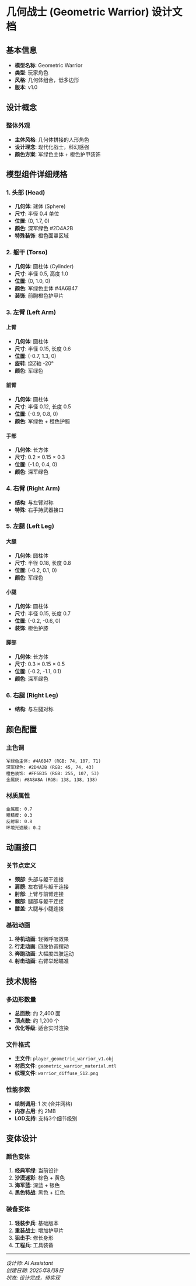 # 几何战士 (Geometric Warrior) 设计文档

## 基本信息
- **模型名称**: Geometric Warrior
- **类型**: 玩家角色
- **风格**: 几何体组合，低多边形
- **版本**: v1.0

## 设计概念

### 整体外观
- **主体风格**: 几何体拼接的人形角色
- **设计理念**: 现代化战士，科幻感强
- **颜色方案**: 军绿色主体 + 橙色护甲装饰

## 模型组件详细规格

### 1. 头部 (Head)
- **几何体**: 球体 (Sphere)
- **尺寸**: 半径 0.4 单位
- **位置**: (0, 1.7, 0)
- **颜色**: 深军绿色 #2D4A2B
- **特殊装饰**: 橙色面罩区域

### 2. 躯干 (Torso)
- **几何体**: 圆柱体 (Cylinder)
- **尺寸**: 半径 0.5, 高度 1.0
- **位置**: (0, 1.0, 0)
- **颜色**: 军绿色主体 #4A6B47
- **装饰**: 前胸橙色护甲片

### 3. 左臂 (Left Arm)
#### 上臂
- **几何体**: 圆柱体
- **尺寸**: 半径 0.15, 长度 0.6
- **位置**: (-0.7, 1.3, 0)
- **旋转**: 绕Z轴 -20°
- **颜色**: 军绿色

#### 前臂
- **几何体**: 圆柱体
- **尺寸**: 半径 0.12, 长度 0.5
- **位置**: (-0.9, 0.8, 0)
- **颜色**: 军绿色 + 橙色护腕

#### 手部
- **几何体**: 长方体
- **尺寸**: 0.2 × 0.15 × 0.3
- **位置**: (-1.0, 0.4, 0)
- **颜色**: 深军绿色

### 4. 右臂 (Right Arm)
- **结构**: 与左臂对称
- **特殊**: 右手持武器接口

### 5. 左腿 (Left Leg)
#### 大腿
- **几何体**: 圆柱体
- **尺寸**: 半径 0.18, 长度 0.8
- **位置**: (-0.2, 0.1, 0)
- **颜色**: 军绿色

#### 小腿
- **几何体**: 圆柱体
- **尺寸**: 半径 0.15, 长度 0.7
- **位置**: (-0.2, -0.6, 0)
- **装饰**: 橙色护膝

#### 脚部
- **几何体**: 长方体
- **尺寸**: 0.3 × 0.15 × 0.5
- **位置**: (-0.2, -1.1, 0.1)
- **颜色**: 深军绿色

### 6. 右腿 (Right Leg)
- **结构**: 与左腿对称

## 颜色配置

### 主色调
```
军绿色主体: #4A6B47 (RGB: 74, 107, 71)
深军绿色: #2D4A2B (RGB: 45, 74, 43)
橙色装饰: #FF6B35 (RGB: 255, 107, 53)
金属灰: #8A8A8A (RGB: 138, 138, 138)
```

### 材质属性
```
金属度: 0.7
粗糙度: 0.3
反射率: 0.8
环境光遮蔽: 0.2
```

## 动画接口

### 关节点定义
- **颈部**: 头部与躯干连接
- **肩膀**: 左右臂与躯干连接
- **肘部**: 上臂与前臂连接
- **髋部**: 腿部与躯干连接
- **膝盖**: 大腿与小腿连接

### 基础动画
1. **待机动画**: 轻微呼吸效果
2. **行走动画**: 四肢协调摆动
3. **奔跑动画**: 大幅度四肢运动
4. **射击动画**: 右臂举起瞄准

## 技术规格

### 多边形数量
- **总面数**: 约 2,400 面
- **顶点数**: 约 1,200 个
- **优化等级**: 适合实时渲染

### 文件格式
- **主文件**: `player_geometric_warrior_v1.obj`
- **材质文件**: `geometric_warrior_material.mtl`
- **纹理文件**: `warrior_diffuse_512.png`

### 性能参数
- **绘制调用**: 1 次 (合并网格)
- **内存占用**: 约 2MB
- **LOD支持**: 支持3个细节级别

## 变体设计

### 颜色变体
1. **经典军绿**: 当前设计
2. **沙漠迷彩**: 棕色 + 黄色
3. **海军蓝**: 深蓝 + 银色
4. **黑色特战**: 黑色 + 红色

### 装备变体
1. **轻装步兵**: 基础版本
2. **重装战士**: 增加护甲片
3. **狙击手**: 修长身形
4. **工程兵**: 工具装备

---

*设计师: AI Assistant*  
*创建日期: 2025年8月8日*  
*状态: 设计完成，待实现*
